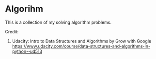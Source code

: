 # Algorihm
This is a collection of my solving algorithm problems.

Credit:
1. Udacity: Intro to Data Structures and Algorithms by Grow with Google
https://www.udacity.com/course/data-structures-and-algorithms-in-python--ud513
